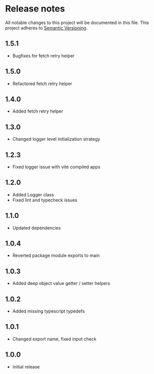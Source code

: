 # Release notes

All notable changes to this project will be documented in this file.
This project adheres to [Semantic Versioning](http://semver.org/).

## 1.5.1

- Bugfixes for fetch retry helper

## 1.5.0

- Refactored fetch retry helper

## 1.4.0

- Added fetch retry helper

## 1.3.0

- Changed logger level initialization strategy

## 1.2.3

- Fixed logger issue with vite compiled apps

## 1.2.0

- Added Logger class
- Fixed lint and typecheck issues

## 1.1.0

- Updated dependencies

## 1.0.4

- Reverted package module exports to main

## 1.0.3

- Added deep object value getter / setter helpers

## 1.0.2

- Added missing typescript typedefs

## 1.0.1

- Changed export name, fixed input check

## 1.0.0

- Initial release
